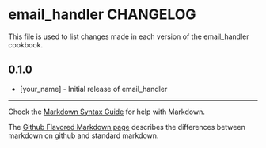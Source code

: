 # email_handler CHANGELOG

This file is used to list changes made in each version of the email_handler cookbook.

## 0.1.0
- [your_name] - Initial release of email_handler

- - -
Check the [Markdown Syntax Guide](http://daringfireball.net/projects/markdown/syntax) for help with Markdown.

The [Github Flavored Markdown page](http://github.github.com/github-flavored-markdown/) describes the differences between markdown on github and standard markdown.
